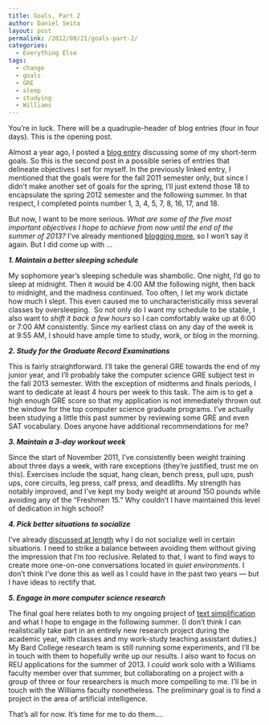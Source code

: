 ```yaml
---
title: Goals, Part 2
author: Daniel Seita
layout: post
permalink: /2012/08/21/goals-part-2/
categories:
  - Everything Else
tags:
  - change
  - goals
  - GRE
  - sleep
  - studying
  - Williams
---
```

You&#8217;re in luck. There will be a quadruple-header of blog entries (four in four days). This is the opening post.

Almost a year ago, I posted a [blog entry][1] discussing some of my short-term goals. So this is the second post in a possible series of entries that delineate objectives I set for myself. In the previously linked entry, I mentioned that the goals were for the fall 2011 semester only, but since I didn&#8217;t make another set of goals for the spring, I&#8217;ll just extend those 18 to encapsulate the spring 2012 semester and the following summer. In that respect, I completed points number 1, 3, 4, 5, 7, 8, 16, 17, and 18.

But now, I want to be more serious. *What are some of the five most important objectives I hope to achieve from now until the end of the summer of 2013?* I&#8217;ve already mentioned [blogging more][2], so I won&#8217;t say it again. But I did come up with &#8230;

***1. Maintain a better sleeping schedule***

My sophomore year&#8217;s sleeping schedule was shambolic. One night, I&#8217;d go to sleep at midnight. Then it would be 4:00 AM the following night, then back to midnight, and the madness continued. Too often, I let my work dictate how much I slept. This even caused me to uncharacteristically miss several classes by oversleeping.  So not only do I want my schedule to be stable, I also want to *shift it back a few hours* so I can comfortably wake up at 6:00 or 7:00 AM consistently. Since my earliest class on any day of the week is at 9:55 AM, I should have ample time to study, work, or blog in the morning.

***2. Study for the Graduate Record Examinations***

This is fairly straightforward. I&#8217;ll take the general GRE towards the end of my junior year, and I&#8217;ll probably take the computer science GRE subject test in the fall 2013 semester. With the exception of midterms and finals periods, I want to dedicate at least 4 hours per week to this task. The aim is to get a high enough GRE score so that my application is not immediately thrown out the window for the top computer science graduate programs. I&#8217;ve actually been studying a little this past summer by reviewing some GRE and even SAT vocabulary. Does anyone have additional recommendations for me?

***3. Maintain a 3-day workout week***

Since the start of November 2011, I&#8217;ve consistently been weight training about three days a week, with rare exceptions (they&#8217;re justified, trust me on this). Exercises include the squat, hang clean, bench press, pull ups, push ups, core circuits, leg press, calf press, and deadlifts. My strength has notably improved, and I&#8217;ve kept my body weight at around 150 pounds while avoiding any of the &#8220;Freshmen 15.&#8221; Why couldn&#8217;t I have maintained this level of dedication in high school?

***4. Pick better situations to socialize***

I&#8217;ve already [discussed at length][3] why I do not socialize well in certain situations. I need to strike a balance between avoiding them without giving the impression that I&#8217;m *too* reclusive. Related to that, I want to find ways to create more one-on-one conversations located in *quiet environments*. I don&#8217;t think I&#8217;ve done this as well as I could have in the past two years &#8212; but I have ideas to rectify that.

***5. Engage in more computer science research***

The final goal here relates both to my ongoing project of [text simplification][4] and what I hope to engage in the following summer. (I don&#8217;t think I can realistically take part in an entirely new research project during the academic year, with classes and my work-study teaching assistant duties.) My Bard College research team is still running some experiments, and I&#8217;ll be in touch with them to hopefully write up our results. I also want to focus on REU applications for the summer of 2013. I *could* work solo with a Williams faculty member over that summer, but collaborating on a project with a group of three or four researchers is much more compelling to me. I&#8217;ll be in touch with the Williams faculty nonetheless. The preliminary goal is to find a project in the area of artificial intelligence.

That&#8217;s all for now. It&#8217;s time for me to do them&#8230;.

 [1]: http://danieltakeshi.github.io/2011/08/30/minor-ramblings/
 [2]: http://danieltakeshi.github.io/2012/07/29/one-year-retrospective/
 [3]: http://danieltakeshi.github.io/2012/08/06/hearing-aids-how-they-help-and-how-they-fall-short-in-group-situations/
 [4]: http://danieltakeshi.github.io/2012/07/27/wrapping-up-my-summer-research/
